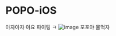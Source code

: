 # POPO-iOS
아자아자 아요 파이팅 ㅋ
![image](https://user-images.githubusercontent.com/28949235/112281544-80abf400-8cc9-11eb-9fb5-4b986ae146ba.png)
포포야 물먹자
